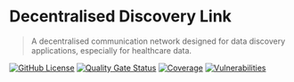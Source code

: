 # Decentralised Discovery Link

> A decentralised communication network designed for data discovery applications, especially for healthcare data.

[![GitHub License](https://img.shields.io/github/license/firefox2100/dedi-link)](https://github.com/Firefox2100/dedi-link/blob/main/LICENSE) [![Quality Gate Status](https://sonarcloud.io/api/project_badges/measure?project=Firefox2100_dedi-link&metric=alert_status)](https://sonarcloud.io/summary/new_code?id=Firefox2100_dedi-link) [![Coverage](https://sonarcloud.io/api/project_badges/measure?project=Firefox2100_dedi-link&metric=coverage)](https://sonarcloud.io/summary/new_code?id=Firefox2100_dedi-link) [![Vulnerabilities](https://sonarcloud.io/api/project_badges/measure?project=Firefox2100_dedi-link&metric=vulnerabilities)](https://sonarcloud.io/summary/new_code?id=Firefox2100_dedi-link)
